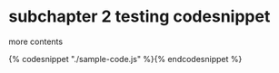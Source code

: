 # subchapter 2 testing codesnippet

more contents

{% codesnippet "./sample-code.js" %}{% endcodesnippet %}
